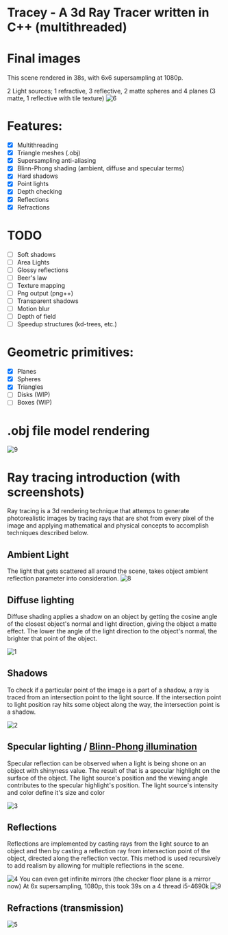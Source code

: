 # Tracey - A 3d Ray Tracer written in C++ (multithreaded)

# Final images
This scene rendered in 38s, with 6x6 supersampling at 1080p.


2 Light sources; 1 refractive, 3 reflective, 2 matte spheres and 4 planes (3 matte, 1 reflective with tile texture)
![6](https://i.imgur.com/6QQnu3d.png)

# Features:

- [x] Multithreading
- [x] Triangle meshes (.obj)
- [x] Supersampling anti-aliasing
- [x] Blinn-Phong shading (ambient, diffuse and specular terms)
- [x] Hard shadows
- [x] Point lights
- [x] Depth checking
- [x] Reflections
- [x] Refractions

# TODO
- [ ] Soft shadows
- [ ] Area Lights
- [ ] Glossy reflections
- [ ] Beer's law
- [ ] Texture mapping
- [ ] Png output (png++)
- [ ] Transparent shadows
- [ ] Motion blur
- [ ] Depth of field
- [ ] Speedup structures (kd-trees, etc.)

# Geometric primitives:

- [x] Planes
- [x] Spheres
- [x] Triangles
- [ ] Disks (WIP)
- [ ] Boxes (WIP)

# .obj file model rendering
![9](https://i.imgur.com/L7GrwcT.png)

# Ray tracing introduction (with screenshots)
Ray tracing is a 3d rendering technique that attemps to generate photorealistic images by tracing rays that are shot from every pixel of the image and applying mathematical and physical concepts to accomplish techniques described below.

## Ambient Light
The light that gets scattered all around the scene, takes object ambient reflection parameter into consideration.
![8](https://i.imgur.com/p3yh5ct.png)

## Diffuse lighting
Diffuse shading applies a shadow on an object by getting the cosine angle of the closest object's normal and light direction, giving the object a matte effect.
The lower the angle of the light direction to the object's normal, the brighter that point of the object.

![1](https://i.imgur.com/UzITiAx.png)

## Shadows
To check if a particular point of the image is a part of a shadow, a ray is traced from an intersection point to the light source.
If the intersection point to light position ray hits some object along the way, the intersection point is a shadow.

![2](https://i.imgur.com/3pgAZm0.png)

## Specular lighting / [Blinn-Phong illumination](https://en.wikipedia.org/wiki/Blinn%E2%80%93Phong_shading_model)
Specular reflection can be observed when a light is being shone on an object with shinyness value.
The result of that is a specular highlight on the surface of the object.
The light source's position and the viewing angle contributes to the specular highlight's position.
The light source's intensity and color define it's size and color

![3](http://i.imgur.com/F1djdgd.png)

## Reflections
Reflections are implemented by casting rays from the light source to an object and then by casting a reflection ray from intersection point of the object, directed along the reflection vector.
This method is used recursively to add realism by allowing for multiple reflections in the scene.

![4](https://i.imgur.com/mxIxEuC.png)
You can even get infinite mirrors (the checker floor plane is a mirror now)
At 6x supersampling, 1080p, this took 39s on a 4 thread i5-4690k
![9](https://i.imgur.com/UgWFE0R.png)

## Refractions (transmission)

![5](https://i.imgur.com/93AYJB2.png)
